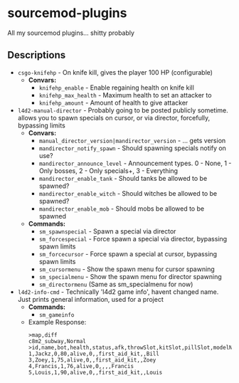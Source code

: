 # sourcemod-plugins
All my sourcemod plugins... shitty probably


## Descriptions
* `csgo-knifehp` - On knife kill, gives the player 100 HP (configurable)
    * **Convars:**
      * `knifehp_enable` - Enable regaining health on knife kill
      * `knifehp_max_health` - Maximum health to set an attacker to
      * `knifehp_amount` - Amount of health to give attacker
* `l4d2-manual-director` - Probably going to be posted publicly sometime. allows you to spawn specials on cursor, or via director, forcefully, bypassing limits
    * **Convars:**
      * `manual_director_version|mandirector_version` - ... gets version
      * `mandirector_notify_spawn` - Should spawning specials notify on use?
      * `mandirector_announce_level` - Announcement types. 0 - None, 1 - Only bosses, 2 - Only specials+, 3 - Everything
      * `mandirector_enable_tank` - Should tanks be allowed to be spawned?
      * `mandirector_enable_witch` - Should witches be allowed to be spawned?
      * `mandirector_enable_mob` - Should mobs be allowed to be spawned
    * **Commands:**
      * `sm_spawnspecial` - Spawn a special via director
      * `sm_forcespecial` - Force spawn a special via director, bypassing spawn limits
      * `sm_forcecursor` - Force spawn a special at cursor, bypassing spawn limits
      * `sm_cursormenu` - Show the spawn menu for cursor spawning
      * `sm_specialmenu` - Show the spawn menu for director spawning
      * `sm_directormenu` (Same as sm_specialmenu for now)
* `l4d2-info-cmd` - Technically 'l4d2 game info', havent changed name. Just prints general information, used for a project
  * **Commands:**
    * `sm_gameinfo`
  * Example Response:
    ```
    >map,diff
    c8m2_subway,Normal
    >id,name,bot,health,status,afk,throwSlot,kitSlot,pillSlot,modelName
    1,Jackz,0,80,alive,0,,first_aid_kit,,Bill
    3,Zoey,1,75,alive,0,,first_aid_kit,,Zoey
    4,Francis,1,76,alive,0,,,,Francis
    5,Louis,1,90,alive,0,,first_aid_kit,,Louis
    ```
